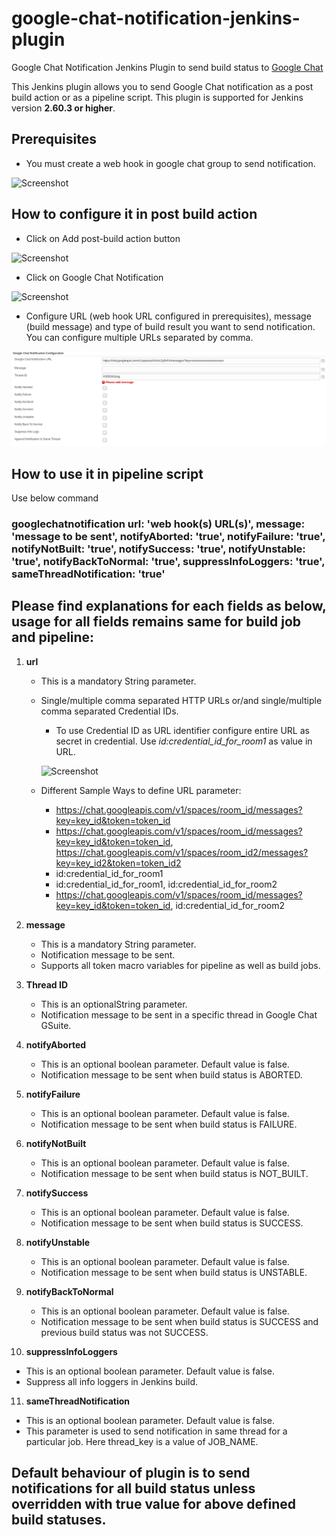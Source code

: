 # google-chat-notification-jenkins-plugin

Google Chat Notification Jenkins Plugin to send build status to [Google Chat](https://chat.google.com)

This Jenkins plugin allows you to send Google Chat notification as a post build action or as a pipeline script.
This plugin is supported for Jenkins version **2.60.3 or higher**.


## Prerequisites

- You must create a web hook in google chat group to send notification.

![Screenshot](docs/configure-web-hook.png)


## How to configure it in post build action

- Click on Add post-build action button

![Screenshot](docs/add-post-build-action.png)

- Click on Google Chat Notification

![Screenshot](docs/click-google-chat-notification.png)

- Configure URL (web hook URL configured in prerequisites), message (build message) and type of build result you want to send notification. You can configure multiple URLs separated by comma.

![Screenshot](docs/details.png)


## How to use it in pipeline script

Use below command
### googlechatnotification url: 'web hook(s) URL(s)', message: 'message to be sent', notifyAborted: 'true', notifyFailure: 'true', notifyNotBuilt: 'true', notifySuccess: 'true', notifyUnstable: 'true', notifyBackToNormal: 'true', suppressInfoLoggers: 'true', sameThreadNotification: 'true'


## Please find explanations for each fields as below, usage for all fields remains same for build job and pipeline:

1. **url**
   - This is a mandatory String parameter.
   - Single/multiple comma separated HTTP URLs or/and single/multiple comma separated Credential IDs.
     - To use Credential ID as URL identifier configure entire URL as secret in credential. Use *id:credential_id_for_room1* as value in URL.

     ![Screenshot](docs/add-credential.png)

   - Different Sample Ways to define URL parameter:
     - https://chat.googleapis.com/v1/spaces/room_id/messages?key=key_id&token=token_id<br/>
     - https://chat.googleapis.com/v1/spaces/room_id/messages?key=key_id&token=token_id, https://chat.googleapis.com/v1/spaces/room_id2/messages?key=key_id2&token=token_id2<br/>
     - id:credential_id_for_room1<br/>
     - id:credential_id_for_room1, id:credential_id_for_room2<br/>
     - https://chat.googleapis.com/v1/spaces/room_id/messages?key=key_id&token=token_id, id:credential_id_for_room2<br/>

2. **message**
   - This is a mandatory String parameter.
   - Notification message to be sent.
   - Supports all token macro variables for pipeline as well as build jobs.
   
3. **Thread ID**
   - This is an optionalString parameter.
   - Notification message to be sent in a specific thread in Google Chat GSuite.
   
4. **notifyAborted**
   - This is an optional boolean parameter. Default value is false.
   - Notification message to be sent when build status is ABORTED.

5. **notifyFailure**
   - This is an optional boolean parameter. Default value is false.
   - Notification message to be sent when build status is FAILURE.

6. **notifyNotBuilt**
   - This is an optional boolean parameter. Default value is false.
   - Notification message to be sent when build status is NOT_BUILT.

7. **notifySuccess**
   - This is an optional boolean parameter. Default value is false.
   - Notification message to be sent when build status is SUCCESS.

8. **notifyUnstable**
   - This is an optional boolean parameter. Default value is false.
   - Notification message to be sent when build status is UNSTABLE.

9. **notifyBackToNormal**
   - This is an optional boolean parameter. Default value is false.
   - Notification message to be sent when build status is SUCCESS and previous build status was not SUCCESS.

10. **suppressInfoLoggers**
   - This is an optional boolean parameter. Default value is false.
   - Suppress all info loggers in Jenkins build.

11. **sameThreadNotification**
   - This is an optional boolean parameter. Default value is false.
   - This parameter is used to send notification in same thread for a particular job. Here thread_key is a value of JOB_NAME.


## Default behaviour of plugin is to send notifications for all build status unless overridden with true value for above defined build statuses.
